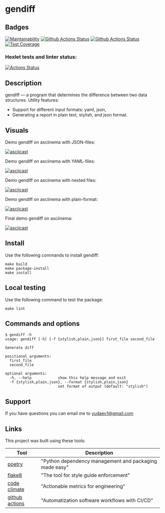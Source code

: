 # gendiff

## Badges
[![Maintainability](https://api.codeclimate.com/v1/badges/a99a88d28ad37a79dbf6/maintainability)](https://codeclimate.com/github/codeclimate/codeclimate/maintainability)
[![Github Actions Status](https://github.com/sound-round/python-project-lvl2/workflows/linter/badge.svg)](https://github.com/sound-round/python-project-lvl2/actions)
[![Github Actions Status](https://github.com/sound-round/python-project-lvl2/workflows/tests/badge.svg)](https://github.com/sound-round/python-project-lvl2/actions)
[![Test Coverage](https://api.codeclimate.com/v1/badges/aca4a90a1b44065aa4cb/test_coverage)](https://codeclimate.com/github/sound-round/python-project-lvl2/test_coverage)

### Hexlet tests and linter status:
[![Actions Status](https://github.com/sound-round/python-project-lvl2/workflows/hexlet-check/badge.svg)](https://github.com/sound-round/python-project-lvl2/actions)

## Description
gendiff — a program that determines the difference between two data structures.
Utility features:

- Support for different input formats: yaml, json,
- Generating a report in plain text, stylish, and json format.

## Visuals

Demo gendiff on asciinema with JSON-files: 

[![asciicast](https://asciinema.org/a/9I8ZsgT8LnxECxJzBEfwrWTr4.svg)](https://asciinema.org/a/9I8ZsgT8LnxECxJzBEfwrWTr4)

Demo gendiff on asciinema with YAML-files: 

[![asciicast](https://asciinema.org/a/rsDtBpFh0TFutligAmkCXZYFJ.svg)](https://asciinema.org/a/rsDtBpFh0TFutligAmkCXZYFJ)

Demo gendiff on asciinema with nested files: 

[![asciicast](https://asciinema.org/a/OsQSqcoERvqMoo49nPH0iRX8M.svg)](https://asciinema.org/a/OsQSqcoERvqMoo49nPH0iRX8M)

Demo gendiff on asciinema with plain-format:

[![asciicast](https://asciinema.org/a/b8a9A5jvxQRiX0jNMAQJF0Xjq.svg)](https://asciinema.org/a/b8a9A5jvxQRiX0jNMAQJF0Xjq)

Final demo gendiff on asciinema: 

[![asciicast](https://asciinema.org/a/H7B6zgyNqVCS78oPnfzfe6nX3.svg)](https://asciinema.org/a/H7B6zgyNqVCS78oPnfzfe6nX3)


## Install
Use the following commands to install gendiff:
```
make build
make package-install
make install
```

## Local testing
Use the following command to test the package:
```
make lint
```

## Commands and options
```
$ gendiff -h   
usage: gendiff [-h] [-f {stylish,plain,json}] first_file second_file

Generate diff

positional arguments:
  first_file
  second_file

optional arguments:
  -h, --help            show this help message and exit
  -f {stylish,plain,json}, --format {stylish,plain,json}
                        set format of output (default: "stylish") 
```

## Support
If you have questions you can email me to yudaev1@gmail.com

## Links
This project was built using these tools:

| Tool                                                                        | Description                                             |
|-----------------------------------------------------------------------------|---------------------------------------------------------|
| [poetry](https://poetry.eustace.io/)                                        | "Python dependency management and packaging made easy"  |
| [flake8](https://flake8.pycqa.org/en/latest/)                               | "The tool for style guide enforcement"                  |
| [code climate](https://codeclimate.com/)                                    | "Actionable metrics for engineering"                    |
| [github actions](https://github.com/features/actions)                       | "Automatization software workflows with  CI/CD"          |

